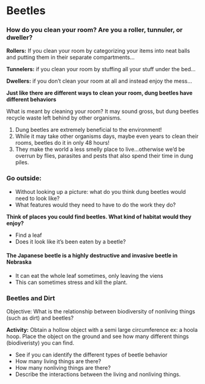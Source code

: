 # Beetles

### How do you clean your room? Are you a roller, tunnuler, or dweller?



**Rollers:** If you clean your room by categorizing your items into neat balls and putting them in their separate compartments…

**Tunnelers:** if you clean your room by stuffing all your stuff under the bed… 

**Dwellers:** if you don’t clean your room at all and instead enjoy the mess… 

**Just like there are different ways to clean your room, dung beetles have different behaviors** 

What is meant by cleaning your room? It may sound gross, but dung beetles recycle waste left behind by other organisms. 

1. Dung beetles are extremely beneficial to the environment! 
2. While it may take other organisms days, maybe even years to clean their rooms, beetles do it in only 48 hours! 
3. They make the world a less smelly place to live…otherwise we’d be overrun by flies, parasites and pests that also spend their time in dung piles. 

### Go outside: 
- Without looking up a picture: what do you think dung beetles would need to look like? 
- What features would they need to have to do the work they do? 

**Think of places you could find beetles. What kind of habitat would they enjoy?** 
- Find a leaf 
- Does it look like it’s been eaten by a beetle? 

#### The Japanese beetle is a highly destructive and invasive beetle in Nebraska 
- It can eat the whole leaf sometimes, only leaving the viens 
- This can sometimes stress and kill the plant.

### Beetles and Dirt
Objective: What is the relationship between biodiversity of nonliving things (such as dirt) and beetles?

**Activity:** Obtain a hollow object with a semi large circumference ex: a hoola hoop. Place the object on the  ground and see how many different things (biodiveristy) you can find. 
- See if you can identify the different types of beetle behavior 
- How many living things are there?
- How many nonliving things are there?
- Describe the interactions between the living and nonliving things. 